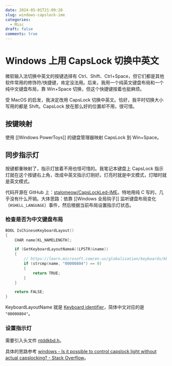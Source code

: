 ```yaml
---
date: 2024-05-01T21:09:28
slug: windows-capslock-ime
categories:
  - Misc
draft: false
comments: true
---
```


# Windows 上用 CapsLock 切换中英文

<!-- more -->

微软输入法切换中英文的按键选择有 Ctrl、Shift、Ctrl+Space，但它们都是其他软件常用的修饰符/快捷键，肯定没法用。后来，我用一个纯英文键盘布局和一个纯中文键盘布局，靠 Win+Space 切换，但这个快捷键按着也挺麻烦。

受 MacOS 的启发，我决定改用 CapsLock 切换中英文。恰好，我平时切换大小写用的都是 Shift。CapsLock 放在那么好的位置却不用，很可惜。

## 按键映射

使用 [[Windows PowerToys]] 的键盘管理器映射 CapsLock 到 Win+Space。

## 同步指示灯

按键都重映射了，指示灯放着不用也怪可惜的。我笔记本键盘上 CapsLock 指示灯就在这个按键右上角，改成中英文指示灯刚好。灯亮时就是中文模式，灯暗时就是英文模式。

代码开源在 GitHub 上：[stalomeow/CapsLockLed-IME](https://github.com/stalomeow/CapsLockLed-IME)。特地用纯 C 写的，几乎没有什么开销。大体思路：依靠 [[Windows 全局钩子]] 监听键盘布局变化（`HSHELL_LANGUAGE`）事件，然后根据当前布局设置指示灯状态。

### 检查是否为中文键盘布局

``` c
BOOL IsChineseKeyboardLayout()
{
    CHAR name[KL_NAMELENGTH];

    if (GetKeyboardLayoutNameA((LPSTR)&name))
    {
        // https://learn.microsoft.com/en-us/globalization/keyboards/kbdus_2
        if (strcmp(name, "00000804") == 0)
        {
            return TRUE;
        }
    }

    return FALSE;
}
```

KeyboardLayoutName 就是 [Keyboard identifier](https://learn.microsoft.com/en-us/windows-hardware/manufacture/desktop/windows-language-pack-default-values?view=windows-11#keyboard-identifiers)，简体中文对应的是 `"00000804"`。

### 设置指示灯

需要引入头文件 [ntddkbd.h](https://learn.microsoft.com/en-us/windows/win32/api/ntddkbd/)。

具体的思路参考 [windows - Is it possible to control capslock light without actual capslocking? - Stack Overflow](https://stackoverflow.com/questions/72679665/is-it-possible-to-control-capslock-light-without-actual-capslocking)。

